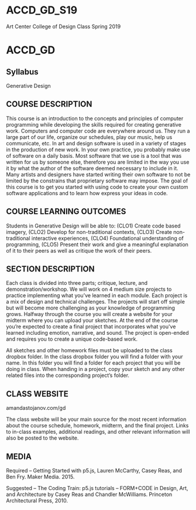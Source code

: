 # ACCD_GD_S19
Art Center College of Design Class Spring 2019


# ACCD_GD

## Syllabus

Generative Design


## COURSE DESCRIPTION
This course is an introduction to the concepts and principles of computer programming while developing the skills required for creating generative work. Computers and computer code are everywhere around us. They run a large part of our life, organize our schedules, play our music, help us communicate, etc. In art and design software is used in a variety of stages in the production of new work. In your own practice, you probably make use of software on a daily basis. Most software that we use is a tool that was written for us by someone else, therefore you are limited in the way you use it by what the author of the software deemed necessary to include in it. Many artists and designers have started writing their own software to not be limited by the constrains that proprietary software may impose. The goal of this course is to get you started with using code to create your own custom software applications and to learn how express your ideas in code.

## COURSE LEARNING OUTCOMES
Students in Generative Design will be able to: (CLO1) Create code based imagery, (CLO2) Develop for non-traditional contexts, (CLO3) Create non-traditional interactive experiences, (CLO4) Foundational understanding of programming, (CLO5) Present their work and give a meaningful explanation of it to their peers as well as critique the work of their peers.

## SECTION DESCRIPTION
Each class is divided into three parts; critique, lecture, and demonstration/workshop. We will work on 4 medium size projects to practice implementing what you’ve learned in each module. Each project is a mix of design and technical challenges. The projects will start off simple but will become more challenging as your knowledge of programming grows. Halfway through the course you will create a website for your midterm where you can upload your sketches. At the end of the course you’re expected to create a final project that incorporates what you've learned including emotion, narrative, and sound. The project is open-ended and requires you to create a unique code-based work.

All sketches and other homework files must be uploaded to the class dropbox folder. In the class dropbox folder you will find a folder with your name. In this folder you will find a folder for each project that you will be doing in class. When handing in a project, copy your sketch and any other related files into the corresponding project’s folder.

## CLASS WEBSITE
amandastojanov.com/gd

The class website will be your main source for the most recent information about the course schedule, homework, midterm, and the final project. Links to in-class examples, additional readings, and other relevant information will also be posted to the website.

## MEDIA
Required
– Getting Started with p5.js, Lauren McCarthy, Casey Reas, and Ben Fry. Maker Media. 2015.

Suggested
– The Coding Train: p5.js tutorials
– FORM+CODE in Design, Art, and Architecture by Casey Reas and Chandler McWilliams. Princeton Architectural Press, 2010.

